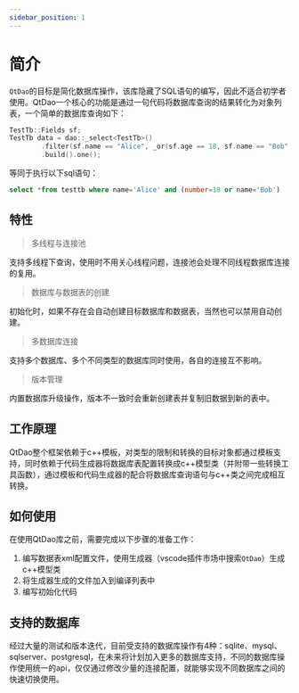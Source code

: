 ```yaml
---
sidebar_position: 1
---
```


# 简介

`QtDao`的目标是简化数据库操作，该库隐藏了SQL语句的编写，因此不适合初学者使用。QtDao一个核心的功能是通过一句代码将数据库查询的结果转化为对象列表，一个简单的数据库查询如下：
```cpp
TestTb::Fields sf;
TestTb data = dao::_select<TestTb>()
        .filter(sf.name == "Alice", _or(sf.age == 18, sf.name == "Bob"))
        .build().one();
```
等同于执行以下sql语句：
```sql
select *from testtb where name='Alice' and (number=18 or name='Bob')
```

## 特性

> 多线程与连接池

支持多线程下查询，使用时不用关心线程问题，连接池会处理不同线程数据库连接的复用。

> 数据库与数据表的创建

初始化时，如果不存在会自动创建目标数据库和数据表，当然也可以禁用自动创建。

> 多数据库连接

支持多个数据库、多个不同类型的数据库同时使用，各自的连接互不影响。

> 版本管理
  
内置数据库升级操作，版本不一致时会重新创建表并复制旧数据到新的表中。

## 工作原理

QtDao整个框架依赖于c++模板，对类型的限制和转换的目标对象都通过模板支持，同时依赖于代码生成器将数据库表配置转换成c++模型类（并附带一些转换工具函数），通过模板和代码生成器的配合将数据库查询语句与c++类之间完成相互转换。

## 如何使用

在使用QtDao库之前，需要完成以下步骤的准备工作：  
1. 编写数据表xml配置文件，使用生成器（vscode插件市场中搜索`QtDao`）生成c++模型类
2. 将生成器生成的文件加入到编译列表中
3. 编写初始化代码

## 支持的数据库

经过大量的测试和版本迭代，目前受支持的数据库操作有4种：sqlite、mysql、sqlserver、postgresql，在未来将计划加入更多的数据库支持，不同的数据库操作使用统一的api，仅仅通过修改少量的连接配置，就能够实现不同数据库之间的快速切换使用。